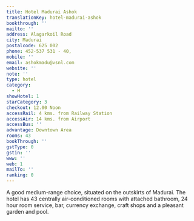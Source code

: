 ```yaml
---
title: Hotel Madurai Ashok
translationKey: hotel-madurai-ashok
bookthrough: ''
mailto: ''
address: Alagarkoil Road
city: Madurai
postalcode: 625 002
phone: 452-537 531 - 40,
mobile: ''
email: ashokmadu@vsnl.com
website: ''
note: ''
type: hotel
category:
  - H
showHotel: 1
starCategory: 3
checkout: 12.00 Noon
accessRail: 4 kms. from Railway Station
accessAir: 14 kms. from Airport
accessBus: ''
advantage: Downtown Area
rooms: 43
bookThrough: ''
gstType: 0
gstin: ''
www: ''
web: 1
mailTo: ''
ranking: 0
---
```







A good medium-range choice, situated on the outskirts of Madurai. The hotel has 43 centrally air-conditioned rooms with attached bathroom, 24 hour room service, bar, currency exchange, craft shops and a pleasant garden and pool.